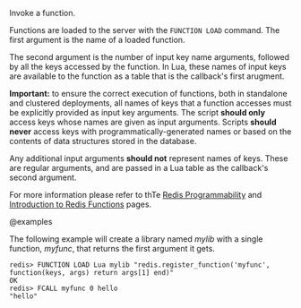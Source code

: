 Invoke a function.

Functions are loaded to the server with the `FUNCTION LOAD` command.
The first argument is the name of a loaded function.

The second argument is the number of input key name arguments, followed by all the keys accessed by the function.
In Lua, these names of input keys are available to the function as a table that is the callback's first arugment.

**Important:**
to ensure the correct execution of functions, both in standalone and clustered deployments, all names of keys that a function accesses must be explicitly provided as input key arguments.
The script **should only** access keys whose names are given as input arguments.
Scripts **should never** access keys with programmatically-generated names or based on the contents of data structures stored in the database.

Any additional input arguments **should not** represent names of keys.
These are regular arguments, and are passed in a Lua table as the callback's second argument.

For more information please refer to thTe [Redis Programmability](/topics/programmability) and [Introduction to Redis Functions](/topics/functions-intro) pages.

@examples

The following example will create a library named _mylib_ with a single function, _myfunc_, that returns the first argument it gets.

```
redis> FUNCTION LOAD Lua mylib "redis.register_function('myfunc', function(keys, args) return args[1] end)"
OK
redis> FCALL myfunc 0 hello
"hello"
```
